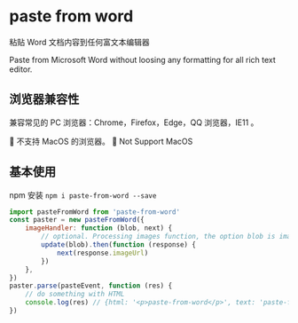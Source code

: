# paste from word

粘贴 Word 文档内容到任何富文本编辑器

Paste from Microsoft Word without loosing any formatting for all rich text editor.

## 浏览器兼容性

兼容常见的 PC 浏览器：Chrome，Firefox，Edge，QQ 浏览器，IE11 。

🚧 不支持 MacOS 的浏览器。
🚧 Not Support MacOS

## 基本使用

npm 安装 `npm i paste-from-word --save`

```js
import pasteFromWord from 'paste-from-word'
const paster = new pasteFromWord({
    imageHandler: function (blob, next) {
        // optional. Processing images function, the option blob is image blob, you can do something with the blob.And the option next is a function to put the image link to HTML string | 可选项, 图片处理函数, 每一张图片都会调用此函数, 参数 blob 为图片的 blob 对象, 可以用于上传到服务器,获取到图片在服务器上的链接后, 调用 next 方法会自动回填到 HTML 字符串中
        update(blob).then(function (response) {
            next(response.imageUrl)
        })
    },
})
paster.parse(pasteEvent, function (res) {
    // do something with HTML
    console.log(res) // {html: '<p>paste-from-word</p>', text: 'paste-from-word'}
})
```
